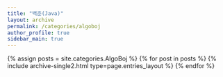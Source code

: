 ```yaml
---
title: "백준(Java)"
layout: archive
permalink: /categories/algoboj
author_profile: true
sidebar_main: true
---
```



{% assign posts = site.categories.AlgoBoj %}
{% for post in posts %} {% include archive-single2.html type=page.entries_layout %} {% endfor %}